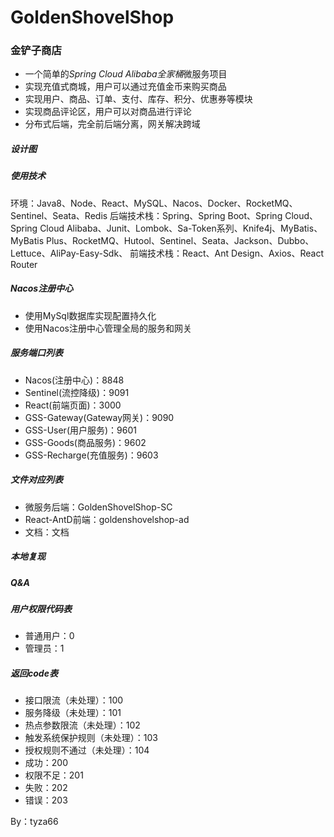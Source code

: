 # GoldenShovelShop
### 金铲子商店
- 一个简单的*Spring Cloud Alibaba全家桶*微服务项目
- 实现充值式商城，用户可以通过充值金币来购买商品
- 实现用户、商品、订单、支付、库存、积分、优惠券等模块
- 实现商品评论区，用户可以对商品进行评论
- 分布式后端，完全前后端分离，网关解决跨域

##### 设计图

##### 使用技术
环境：Java8、Node、React、MySQL、Nacos、Docker、RocketMQ、Sentinel、Seata、Redis
后端技术栈：Spring、Spring Boot、Spring Cloud、Spring Cloud Alibaba、Junit、Lombok、Sa-Token系列、Knife4j、MyBatis、MyBatis Plus、RocketMQ、Hutool、Sentinel、Seata、Jackson、Dubbo、Lettuce、AliPay-Easy-Sdk、
前端技术栈：React、Ant Design、Axios、React Router

##### Nacos注册中心
- 使用MySql数据库实现配置持久化
- 使用Nacos注册中心管理全局的服务和网关

##### 服务端口列表
- Nacos(注册中心)：8848
- Sentinel(流控降级)：9091
- React(前端页面)：3000
- GSS-Gateway(Gateway网关)：9090
- GSS-User(用户服务)：9601
- GSS-Goods(商品服务)：9602
- GSS-Recharge(充值服务)：9603


##### 文件对应列表
- 微服务后端：GoldenShovelShop-SC
- React-AntD前端：goldenshovelshop-ad
- 文档：文档

##### 本地复现

##### Q&A

##### 用户权限代码表
- 普通用户：0
- 管理员：1

##### 返回code表
- 接口限流（未处理）：100
- 服务降级（未处理）：101
- 热点参数限流（未处理）：102
- 触发系统保护规则（未处理）：103
- 授权规则不通过（未处理）：104
- 成功：200
- 权限不足：201
- 失败：202
- 错误：203

By：tyza66